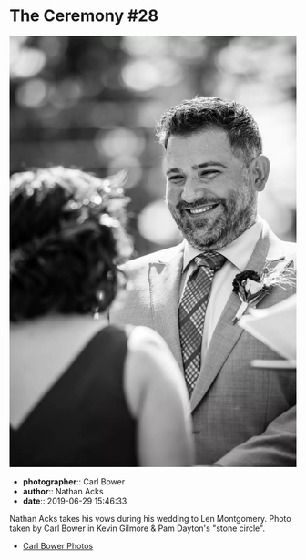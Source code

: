 # The Ceremony #28

![Nathan Acks takes his vows](assets/2019-06-29-set-1-the-ceremony-28.webp)

* **photographer**:: Carl Bower  
* **author**:: Nathan Acks  
* **date**:: 2019-06-29 15:46:33

Nathan Acks takes his vows during his wedding to Len Montgomery. Photo taken by Carl Bower in Kevin Gilmore & Pam Dayton's "stone circle".

* [Carl Bower Photos](https://carlbowerphotos.com)
